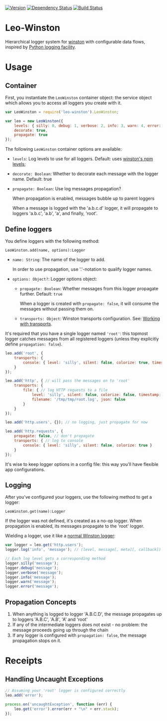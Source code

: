 [![Version](https://badge.fury.io/js/leo-winston.png)](https://npmjs.org/package/leo-winston)
[![Dependency Status](https://gemnasium.com/kolypto/nodejs-leo-winston.png)](https://gemnasium.com/kolypto/nodejs-leo-winston)
[![Build Status](https://travis-ci.org/kolypto/nodejs-leo-winston.png?branch=master)](https://travis-ci.org/kolypto/nodejs-leo-winston)

Leo-Winston
===========

Hierarchical logger system for [winston](https://github.com/flatiron/winston)
with configurable data flows, inspired by
[Python logging facility](http://docs.python.org/2/library/logging.html).






Usage
=====

Container
---------

First, you instantiate the `LeoWinston` container object: the service object which allows you to access all loggers
you create with it.

```js
var LeoWinston = require('leo-winston').LeoWinston;

var leo = new LeoWinston({
    levels: { silly: 0, debug: 1, verbose: 2, info: 3, warn: 4, error: 5 },
    decorate: true,
    propagate: true
});
```

The following `LeoWinston` container options are available:

* `levels`: Log levels to use for all loggers.
    Default: uses [winston's npm levels](https://github.com/flatiron/winston/blob/master/lib/winston/config/npm-config.js);
* `decorate: Boolean`: Whether to decorate each message with the logger name. Default: true
* `propagate: Boolean`: Use log messages propagation?

    When propagation is enabled, messages bubble up to parent loggers

    When a message is logged with the 'a.b.c.d' logger, it will propagate to loggers 'a.b.c', 'a.b', 'a', and finally, 'root'.



Define loggers
--------------

You define loggers with the following method:

`LeoWinston.add(name, options):Logger`

* `name: String`: The name of the logger to add.

    In order to use propagation, use '.'-notation to qualify logger names.

* `options: Object?`: Logger options object:

    * `propagate: Boolean`: Whether messages from this logger propagate further. Default: `true`

        When a logger is created with `propagate: false`, it will consume the messages without passing them on.

    * `transports: Object`: Winston transports configuration. See: [Working with transports](https://github.com/flatiron/winston#working-with-transports).

It's required that you have a single logger named `'root'`: this topmost logger catches messages from all registered
loggers (unless they explicitly define `propagation: false`).

```js
leo.add('root', {
    transports: {
        console: { level: 'silly', silent: false, colorize: true, timestamp: true }
    }
});

leo.add('http', { // will pass the messages on to 'root'
    transports: {
        file: { // log HTTP requests to a file
            level: 'silly', silent: false, colorize: false, timestamp: true,
            filename: '/tmp/tmp/root.log', json: false
        }
    }
});

leo.add('http.users', {}); // no logging, just propagate for now

leo.add('http.requests', {
    propagate: false, // don't propagate
    transports: { // log to console
        console: { level: 'silly', silent: false, colorize: true }
    }
});
```

It's wise to keep logger options in a config file: this way you'll have flexible app configurations.



Logging
-------

After you've configured your loggers, use the following method to get a logger:

`LeoWinston.get(name):Logger`

If the logger was not defined, it's created as a no-op logger.
When propagation is enabled, its messages propagate to the 'root' logger.

Wielding a logger, use it like a [normal Winston logger](https://github.com/flatiron/winston#logging):

```js
var logger = leo.get('http.users');
logger.log('info', 'message'); // (level, message[, meta][, callback])

// Each log level gets a corresponding method
logger.silly('message');
logger.debug('message');
logger.verbose('message');
logger.info('message');
logger.warn('message');
logger.error('message');
```


Propagation Concepts
--------------------

1. When anything is logged to logger 'A.B.C.D', the message propagates up to loggers 'A.B.C', 'A.B', 'A' and 'root'
2. If any of the intermediate loggers does not exist - no problem: the message proceeds going up through the chain
2. If any logger is configured with `propagation: false`, the message propagation stops on it.





Receipts
========

Handling Uncaught Exceptions
----------------------------

```js
// Assuming your 'root' logger is configured correctly
leo.add('error');

process.on('uncaughtException', function (err) {
    leo.get('error').error(err + "\n" + err.stack);
});
```
